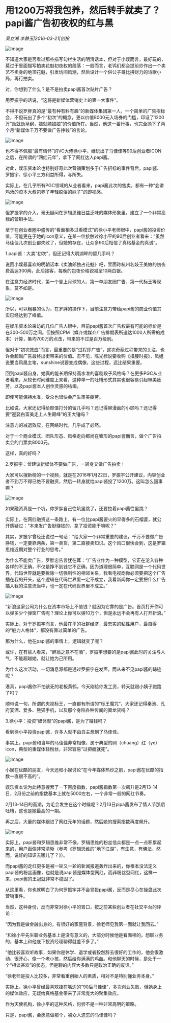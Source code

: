 # 用1200万将我包养，然后转手就卖了？papi酱广告初夜权的红与黑

*吴立湘 李静玉|2016-03-21|创投*

![Image](http://static.ylzbl.com/uploads/ueditor/php/upload/image/20170918/1505748693750926.jpeg)

不知道大家是否看过那些描写勾栏生活的明清话本，但对于小娱而言，最好玩的，莫过于里面描写拍卖花魁初夜权的段落：一般而言，老鸨们都会提前炒作出一个卖艺不卖身的绝顶花魁，引发坊间风潮，然后设计一个供公子哥比拼财力的诗歌小局，再行拍卖。

对，你想到了什么？是不是拍卖papi酱首次贴片广告？

用罗振宇的话说，“这将是新媒体营销史上的第一大事件”。

不得不说罗胖真的是“最有种有料有趣”的新媒体集团第一人，一个简单的广告招标会，不但玩出了多个“初次”的概念，更以价值8000元入场券的门槛，印证了1200万“劫就劫皇纲，嫖就嫖娘娘”的价值所在。当然，他这一番行事，也完全抛下了两个月“新媒体千万不要做广告挣钱”的言论。

![Image](http://si1.go2yd.com/get-image/0GmbOUJIOGW)

也不得不佩服“最有情怀”的VC大佬徐小平，继玩出了马佳佳等90后创业者ICON之后，在所谓的“网红元年”，拿下了网红达人papi酱。

对此，娱乐资本论也特别好奇此次营销策划多于广告招标的事件背后，papi酱、罗振宇、徐小平三方利益所得，与所失。

实际上，在几乎所有PGC领域的从业者看来，papi酱此次的售卖，都有一种“会讲鸡汤的资本大叔包养了年轻脱俗的妹子”的即视感。

![Image](http://static.ylzbl.com/uploads/ueditor/php/upload/image/20170918/1505748725933788.jpeg)

但罗振宇的介入，毫无疑问在罗辑思维日益乏味的媒体形象里，建立了一个非常高标的营销手法。

至于在创业者圈中盛传的“看面相多过看模式”的徐小平老师眼中，papi酱的投资价值，可能更在于她的icon意义，在某一位接触过徐小平的90后创业者看来：“虽然马佳佳几次创业都失败了，但她的存在，让众多90后相信了真格基金的真诚”。

1.papi酱：大卖“初次”，但还记得大明湖畔的留几手吗？

说回小娱最喜欢的明朝话本《卖油郎独占花魁》吧，里面称杭州名妓王美娘的初夜费高达300两，此后接客，每晚的包夜价格锐减至10两白银。

在注意力经济时代，第一个登上月球的人、第一单朋友圈广告、第一代标王等现象，莫不如是。

![Image](http://static.ylzbl.com/uploads/ueditor/php/upload/image/20170918/1505748821312428.jpeg)

所以，可以粗暴的认为，在罗胖的操作下，目前注意力带给papi酱的商业价值其实已经达到了峰值。

在娱乐资本论采访的几位广告人眼中，目前papi酱首次广告权最有可能的标价是在300-500万之间。但按照CPM（媒介或媒介广告排期表所送达1000人所需的成本）计算，集均700万的点击，带来的不过是百万级别。

但对于“初次效应”而言，最重要的是“过程即广告”，这次奇葩过程带来的关注，也许会超越广告最终出街带来的价值。君不见，陈光标说要收购《扭腰时报》，凤姐说要当凤凰主笔，sunshine说要变成偶像，这些过程，远比结果重要。

回到papi酱自身，她真的能长期保持高水准的喜剧段子风格吗？在更多PGC从业者看来，从较长时间维度上来看，这种单一的吐槽形式其实也很容易引起审美疲劳，以及papi酱本人创作灵感的枯竭。

即使可能保持水准，受众也很快会产生审美疲劳。

比如说，大家还记得给颜值打分的留几手吗？还记得聊漫画的小顾吗？还记得要“迎娶白富美走上人生巅峰”的王大锤吗？

注意力的减退效应，在网络时代，几乎成了必然。

对于一个商业模式、团队形态、风格走向都尚在雏形的papi酱而言，做个广告拍卖会的门票卖8000元。

这样，真的好吗？

2.罗振宇：曾建议新媒体不要做广告，一转身又做广告拍卖！

大家可以搜新榜的一个视频，就是在2016年1月22日，罗振宇公开建议，内容创业者不到万不得已绝不要融资，然后一转身就给papi酱投了1200万。这叫怎么回事嘛？

![Image](http://si1.go2yd.com/get-image/0GmbOVkvJlQ)

如果融资真是一个坑，你罗胖自己往坑里跳了，还要拉着papi酱往里跳？

实际上，在网红融资这一条路上，有一位比papi酱要火的早得多的石榴婆，就公开质疑过：“本来发广告挺赚钱的，拿了投资能干嘛呢？”

其实，罗振宇曾经还说过一句话：“给大家一个非常重要的建议，千万不要做广告挣钱，一定要靠两条，第一卖货，第二直接卖知识。这个风口很快会到，这是罗辑思维近期对整个行业的思考。”

为什么不能卖广告，罗胖忠告言犹在耳：“广告业作为一种模型，它正在沦入各种各样的不正确，不仅是挣不到钱它不正确，因为道理很简单，互联网是一个代码世界，代码世界就是要拆除一切强制性的相邻关系，我看电视剧你必须要把这个广告插在我的开头，这个逻辑在代码世界里一定不成立，我看新闻你一定要把什么广告插入我的注意流当中，也一定在代码世界里不成立。”

![Image](http://si1.go2yd.com/get-image/0GmbOP76usi)

“新浪这家公司为什么在资本市场上不值钱？就因为它靠的是广告。首页打开你可以弹多少个弹窗广告呢？理论上你可以弹10万个，但是永远不会再有人打开新浪。”

实际上，对于罗振宇而言，他最在乎的社群经济，最忠实的粘性用户，最自得的“魅力人格体”，都没有靠过简单的广告。

那为什么，他在papi酱的事情上，逻辑就变了呢？

或许，在有些人看来，“醉翁之意不在酒”，罗振宇想要的是papi酱此时的关注与人气，不能超越她，就让她为己所用。

为什么这次活动，一切消息源都是通过罗振宇在发声，而从来不见papi酱的踪迹呢？

港真，papi酱你不怕该死的老板黄鹤，今天刚给你发工资，转天就跟小姨子跑路了吗？

顺带说一句，所谓的央视标王，一直都有所谓的“标王魔咒”，大家还记得秦池、孔府宴酒、爱多、熊猫手机，以及那个身陷各种传闻的翼龙贷吗？

3.徐小平：投资“媒体型”的papi酱，是为了赚钱吗？

看到徐小平投资papi酱，许多人就不由自主想到了马佳佳。

事实上，papi酱和当年的马佳佳非常相像，属于典型的网（chuang）红（ye）icon，典型的重媒体轻粉丝，非常容易“过把瘾就死”。

![Image](http://si1.go2yd.com/get-image/0GmbOTDYtbE)

小娱在优酷的朋友，今天还和小娱讨论“在今年媒体热炒之前，papi酱在优酷的指数一直很不高的”。

娱乐资本论为此特意搜索了一下百度指数，papi酱指数第一次飙升是2月13-14日，2月份之前的指数基本上就在5000左右，一个非常一般的网红节奏。

2月13-14日的高潮，为毛会发生在这个时候呢？2月13日pipa酱发布了情人节那期吐槽，这也是她最高的一期。

再之后，大量的媒体跟进了网红元年的话题，然后她的搜索指数再度飙升。

![Image](http://si1.go2yd.com/get-image/0GmbOXKAnxY)

实际上，papi酱和罗辑思维非常不像，罗辑思维的粉丝信众都是一点一点积累起来的，用户画像非常清晰（参考《罗辑思维的“地下江湖”，有生意，有佛法，然而，说好的知识去哪儿了？》）。

而papi酱的走红更多是被一轮又一轮的新闻报道轰炸出来的，你根本没法定义papi酱的粉丝画像，也就是说papi酱是媒体型网红，而非粉丝型网红，这样一来，papi酱的王冠就非常不稳固了。

从这里看，你也就明白了为何罗振宇并不会领投papi酱，反而是尽心在操盘此次营销事件。

当然，这种身份，反而非常对徐小平的胃口，按之前某些创业者在社交平台的评论：

“因为我是做金融出身的，有很好的家庭背景，徐老师见我第一面就让我回去。”

“和徐小平先生聊业务基本上是没有意义的，大部分时候他是看面相的。想聊业务的，基本上和他底下投资经理聊得就差不多了。”

“他比较喜欢听故事，如果你是休学、退学或者毅然辞去很好的工作的，他会很激动、很开心，像一个老小孩，然后给你满满的鸡血。和他聊天的时候，是处于一个“相谈甚欢”的状态，但是聊的内容大多数只是政治正确的废话。”

“徐老师是投人比较多，非常看重创始人的素质，相对不是特别懂业务本身。”

实际上，徐小平曾经最喜欢挂在嘴边的“90后马佳佳”，多次创业失败，但她身上的媒体效应，无疑给真格基金带来了非常庞大的聚集效应。

作为天使机构，徐小平的这种风格，何尝不是一种非常高明的策略。

只是，papi酱，会愿意做那个，被众人遗忘的马佳佳吗？

